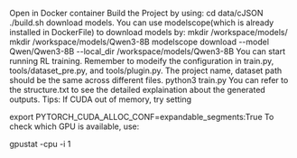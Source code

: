 Open in Docker container
Build the Project by using:
cd data/cJSON
./build.sh
download models. You can use modelscope(which is already installed in DockerFile) to download models by:
mkdir /workspace/models/
mkdir /workspace/models/Qwen3-8B
modelscope download --model Qwen/Qwen3-8B  --local_dir /workspace/models/Qwen3-8B
You can start running RL training. Remember to modeify the configuration in train.py, tools/dataset_pre.py, and tools/plugin.py. The project name, dataset path should be the same across different files.
python3 train.py
You can refer to the structure.txt to see the detailed explaination about the generated outputs.
Tips: If CUDA out of memory, try setting

export PYTORCH_CUDA_ALLOC_CONF=expandable_segments:True
To check which GPU is available, use:

gpustat -cpu -i 1

